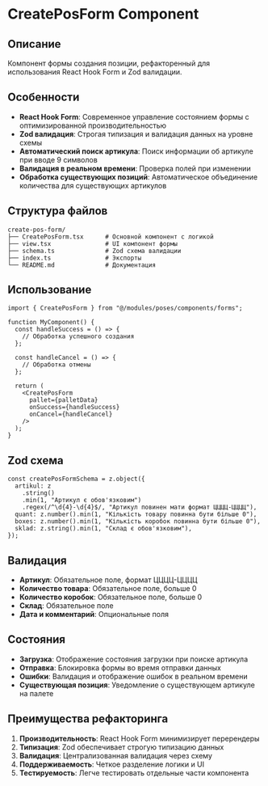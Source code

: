 # CreatePosForm Component

## Описание

Компонент формы создания позиции, рефакторенный для использования React Hook Form и Zod валидации.

## Особенности

- **React Hook Form**: Современное управление состоянием формы с оптимизированной производительностью
- **Zod валидация**: Строгая типизация и валидация данных на уровне схемы
- **Автоматический поиск артикула**: Поиск информации об артикуле при вводе 9 символов
- **Валидация в реальном времени**: Проверка полей при изменении
- **Обработка существующих позиций**: Автоматическое объединение количества для существующих артикулов

## Структура файлов

```
create-pos-form/
├── CreatePosForm.tsx      # Основной компонент с логикой
├── view.tsx               # UI компонент формы
├── schema.ts              # Zod схема валидации
├── index.ts               # Экспорты
└── README.md              # Документация
```

## Использование

```tsx
import { CreatePosForm } from "@/modules/poses/components/forms";

function MyComponent() {
  const handleSuccess = () => {
    // Обработка успешного создания
  };

  const handleCancel = () => {
    // Обработка отмены
  };

  return (
    <CreatePosForm
      pallet={palletData}
      onSuccess={handleSuccess}
      onCancel={handleCancel}
    />
  );
}
```

## Zod схема

```tsx
const createPosFormSchema = z.object({
  artikul: z
    .string()
    .min(1, "Артикул є обов'язковим")
    .regex(/^\d{4}-\d{4}$/, "Артикул повинен мати формат ЦЦЦЦ-ЦЦЦЦ"),
  quant: z.number().min(1, "Кількість товару повинна бути більше 0"),
  boxes: z.number().min(1, "Кількість коробок повинна бути більше 0"),
  sklad: z.string().min(1, "Склад є обов'язковим"),
});
```

## Валидация

- **Артикул**: Обязательное поле, формат ЦЦЦЦ-ЦЦЦЦ
- **Количество товара**: Обязательное поле, больше 0
- **Количество коробок**: Обязательное поле, больше 0
- **Склад**: Обязательное поле
- **Дата и комментарий**: Опциональные поля

## Состояния

- **Загрузка**: Отображение состояния загрузки при поиске артикула
- **Отправка**: Блокировка формы во время отправки данных
- **Ошибки**: Валидация и отображение ошибок в реальном времени
- **Существующая позиция**: Уведомление о существующем артикуле на палете

## Преимущества рефакторинга

1. **Производительность**: React Hook Form минимизирует перерендеры
2. **Типизация**: Zod обеспечивает строгую типизацию данных
3. **Валидация**: Централизованная валидация через схему
4. **Поддерживаемость**: Четкое разделение логики и UI
5. **Тестируемость**: Легче тестировать отдельные части компонента
